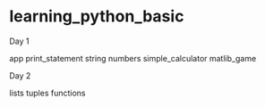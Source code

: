 # learning_python_basic
Day 1


app
print_statement
string
numbers
simple_calculator
matlib_game

Day 2


lists
tuples
functions
